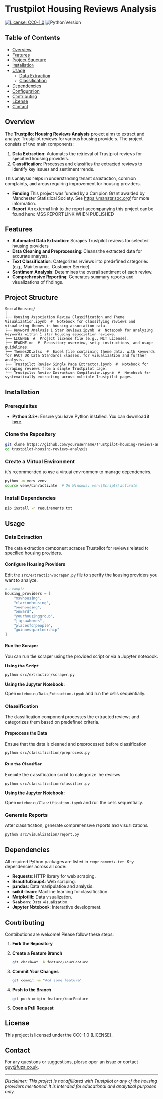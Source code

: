 # Trustpilot Housing Reviews Analysis

[![License: CC0-1.0](https://img.shields.io/badge/License-CC0_1.0-lightgrey.svg)](https://github.com/MSSAIStudyGroup/SocialHousing/blob/main/LICENSE)
![Python Version](https://img.shields.io/badge/python-3.8%2B-blue)

## Table of Contents

- [Overview](#overview)
- [Features](#features)
- [Project Structure](#project-structure)
- [Installation](#installation)
- [Usage](#usage)
  - [Data Extraction](#data-extraction)
  - [Classification](#classification)
- [Dependencies](#dependencies)
- [Configuration](#configuration)
- [Contributing](#contributing)
- [License](#license)
- [Contact](#contact)

## Overview

The **Trustpilot Housing Reviews Analysis** project aims to extract and analyze Trustpilot reviews for various housing providers. The project consists of two main components:

1. **Data Extraction**: Automates the retrieval of Trustpilot reviews for specified housing providers.
2. **Classification**: Processes and classifies the extracted reviews to identify key issues and sentiment trends.

This analysis helps in understanding tenant satisfaction, common complaints, and areas requiring improvement for housing providers.

- **Funding** This project was funded by a Campion Grant awarded by Manchester Statistical Society. See https://manstatsoc.org/ for more information.
- **Report** An external link to the report accompanying this project can be found here: MSS REPORT LINK WHEN PUBLISHED.

## Features

- **Automated Data Extraction**: Scrapes Trustpilot reviews for selected housing providers.
- **Data Cleaning and Preprocessing**: Cleans the extracted data for accurate analysis.
- **Text Classification**: Categorizes reviews into predefined categories (e.g., Maintenance, Customer Service).
- **Sentiment Analysis**: Determines the overall sentiment of each review.
- **Comprehensive Reporting**: Generates summary reports and visualizations of findings.

## Project Structure

```
SocialHousing/
│
├── Housing Association Review Classification and Theme Visualization.ipynb  #  Notebook for classifying reviews and visualizing themes in housing association data.
├── Keyword Analysis 1 Star Reviews.ipynb  #  Notebook for analyzing keywords within 1 star housing association reviews.
├── LICENSE  #  Project license file (e.g., MIT License).
├── README.md  #  Repository overview, setup instructions, and usage guidelines.
├── Themes2D.xlsx  #  Excel file containing theme data, with keywords for HACT UK Data Standards classes, for visualization and further analysis.
├── Trustpilot Review Single Page Extractor.ipynb  #  Notebook for scraping reviews from a single Trustpilot page.
└── Trustpilot Review Extraction Compilation.ipynb  #  Notebook for systematically extracting across multiple Trustpilot pages.

```

## Installation

### Prerequisites

- **Python 3.8+**: Ensure you have Python installed. You can download it [here](https://www.python.org/downloads/).

### Clone the Repository

```bash
git clone https://github.com/yourusername/trustpilot-housing-reviews-analysis.git
cd trustpilot-housing-reviews-analysis
```

### Create a Virtual Environment

It's recommended to use a virtual environment to manage dependencies.

```bash
python -m venv venv
source venv/bin/activate  # On Windows: venv\Scripts\activate
```

### Install Dependencies

```bash
pip install -r requirements.txt
```

## Usage

### Data Extraction

The data extraction component scrapes Trustpilot for reviews related to specified housing providers.

#### Configure Housing Providers

Edit the `src/extraction/scraper.py` file to specify the housing providers you want to analyze.

```python
# Example
housing_providers = [
    "msvhousing",
    "clarionhousing",
    "onehousing",
    "onward",
    "yourhousinggroup",
    "jigsawhomes",
    "placesforpeople",
    "guinnesspartnership"
]
```

#### Run the Scraper

You can run the scraper using the provided script or via a Jupyter notebook.

**Using the Script:**

```bash
python src/extraction/scraper.py
```

**Using the Jupyter Notebook:**

Open `notebooks/Data_Extraction.ipynb` and run the cells sequentially.

### Classification

The classification component processes the extracted reviews and categorizes them based on predefined criteria.

#### Preprocess the Data

Ensure that the data is cleaned and preprocessed before classification.

```bash
python src/classification/preprocess.py
```

#### Run the Classifier

Execute the classification script to categorize the reviews.

```bash
python src/classification/classifier.py
```

**Using the Jupyter Notebook:**

Open `notebooks/Classification.ipynb` and run the cells sequentially.

### Generate Reports

After classification, generate comprehensive reports and visualizations.

```bash
python src/visualization/report.py
```

## Dependencies

All required Python packages are listed in `requirements.txt`. Key dependencies across all code:

- **Requests**: HTTP library for web scraping.
- **BeautifulSoup4**: Web scraping.
- **pandas**: Data manipulation and analysis.
- **scikit-learn**: Machine learning for classification.
- **Matplotlib**: Data visualization.
- **Seaborn**: Data visualization.
- **Jupyter Notebook**: Interactive development.

## Contributing

Contributions are welcome! Please follow these steps:

1. **Fork the Repository**
2. **Create a Feature Branch**

   ```bash
   git checkout -b feature/YourFeature
   ```

3. **Commit Your Changes**

   ```bash
   git commit -m "Add some feature"
   ```

4. **Push to the Branch**

   ```bash
   git push origin feature/YourFeature
   ```

5. **Open a Pull Request**

## License

This project is licensed under the CC0-1.0 (LICENSE).

## Contact

For any questions or suggestions, please open an issue or contact [guy@fuza.co.uk](mailto:guy@fuza.co.uk).

---

*Disclaimer: This project is not affiliated with Trustpilot or any of the housing providers mentioned. It is intended for educational and analytical purposes only.*

